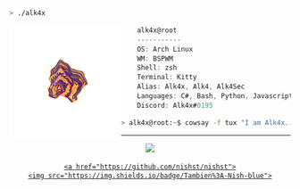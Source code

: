 ```zsh
> ./alk4x
```

<img align="left" src="https://raw.githubusercontent.com/nishst/nishst/main/assets/cube.png?token=AQJEVOJEKGFTZ2NZ5G7KQOLBKEPKG" alt="alk4.png" width="200"/>

```csharp
    alk4x@root
    -----------
    OS: Arch Linux
    WM: BSPWM
    Shell: zsh
    Terminal: Kitty
    Alias: Alk4x, Alk4, Alk4Sec
    Languages: C#, Bash, Python, Javascript
    Discord: Alk4x#0195
```
```zsh
> alk4x@root:~$ cowsay -f tux "I am Alk4x..."
```
---
<div align='center'>
    <a href='https://github.com/ecriminal/ecriminal'>
    <img src='https://img.shields.io/badge/Inspirado%20en%3A-ECriminal-critical'>
        
    <a href="https://github.com/nishst/nishst">
    <img src="https://img.shields.io/badge/Tambien%3A-Nish-blue">
 </div>

